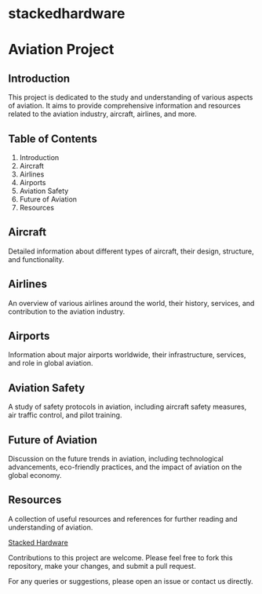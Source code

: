 # stackedhardware

# Aviation Project

## Introduction

This project is dedicated to the study and understanding of various aspects of aviation. It aims to provide comprehensive information and resources related to the aviation industry, aircraft, airlines, and more.

## Table of Contents

1. Introduction
2. Aircraft
3. Airlines
4. Airports
5. Aviation Safety
6. Future of Aviation
7. Resources

## Aircraft

Detailed information about different types of aircraft, their design, structure, and functionality.

## Airlines

An overview of various airlines around the world, their history, services, and contribution to the aviation industry.

## Airports

Information about major airports worldwide, their infrastructure, services, and role in global aviation.

## Aviation Safety

A study of safety protocols in aviation, including aircraft safety measures, air traffic control, and pilot training.

## Future of Aviation

Discussion on the future trends in aviation, including technological advancements, eco-friendly practices, and the impact of aviation on the global economy.

## Resources

A collection of useful resources and references for further reading and understanding of aviation.

[Stacked Hardware]([https://www.stackedhardware.com/])

Contributions to this project are welcome. Please feel free to fork this repository, make your changes, and submit a pull request.

For any queries or suggestions, please open an issue or contact us directly.

